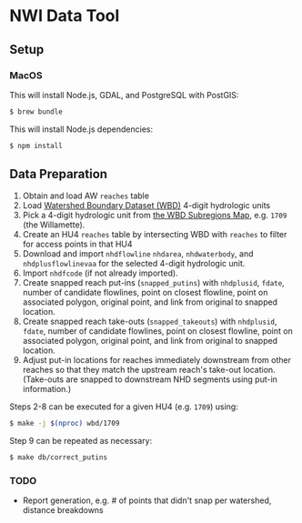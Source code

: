 # NWI Data Tool

## Setup

### MacOS

This will install Node.js, GDAL, and PostgreSQL with PostGIS:

```bash
$ brew bundle
```

This will install Node.js dependencies:

```bash
$ npm install
```

## Data Preparation

1. Obtain and load AW `reaches` table
2. Load [Watershed Boundary Dataset
   (WBD)](https://www.usgs.gov/core-science-systems/ngp/national-hydrography/watershed-boundary-dataset)
   4-digit hydrologic units
3. Pick a 4-digit hydrologic unit from [the WBD Subregions Map](https://www.usgs.gov/media/images/watershed-boundary-dataset-subregions-map), e.g. `1709` (the Willamette).
4. Create an HU4 `reaches` table by intersecting WBD with `reaches` to filter
   for access points in that HU4
5. Download and import `nhdflowline` `nhdarea`, `nhdwaterbody`, and
   `nhdplusflowlinevaa` for the selected 4-digit hydrologic unit.
6. Import `nhdfcode` (if not already imported).
7. Create snapped reach put-ins (`snapped_putins`) with `nhdplusid`, `fdate`,
   number of candidate flowlines, point on closest flowline, point on
   associated polygon, original point, and link from original to snapped
   location.
8. Create snapped reach take-outs (`snapped_takeouts`) with `nhdplusid`,
   `fdate`, number of candidate flowlines, point on closest flowline, point
   on associated polygon, original point, and link from original to snapped
   location.
9. Adjust put-in locations for reaches immediately downstream from other
   reaches so that they match the upstream reach's take-out location.
   (Take-outs are snapped to downstream NHD segments using put-in
   information.)

Steps 2-8 can be executed for a given HU4 (e.g. `1709`) using:

```bash
$ make -j $(nproc) wbd/1709
```

Step 9 can be repeated as necessary:

```bash
$ make db/correct_putins
```

### TODO

* Report generation, e.g. # of points that didn't snap per watershed, distance
  breakdowns